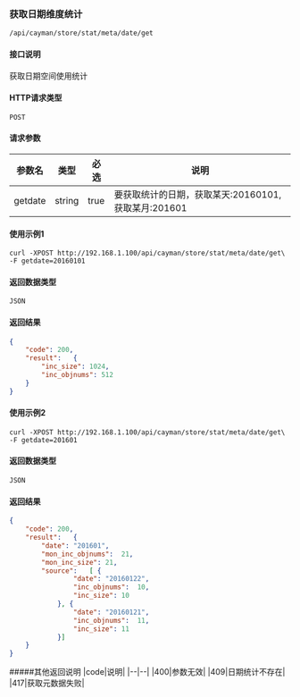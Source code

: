 ### 获取日期维度统计

`/api/cayman/store/stat/meta/date/get`

#### 接口说明
获取日期空间使用统计

#### HTTP请求类型
`POST`

#### 请求参数
|参数名|类型|必选|说明|
|--|--|--|--|
|getdate|string|true|要获取统计的日期，获取某天:20160101, 获取某月:201601|

#### 使用示例1
```
curl -XPOST http://192.168.1.100/api/cayman/store/stat/meta/date/get\
-F getdate=20160101
```

#### 返回数据类型
`JSON`

#### 返回结果
```json
{
	"code":	200,
	"result":	{
		"inc_size":	1024,
		"inc_objnums": 512
	}
}
```
#### 使用示例2
```
curl -XPOST http://192.168.1.100/api/cayman/store/stat/meta/date/get\
-F getdate=201601
```

#### 返回数据类型
`JSON`

#### 返回结果
```json
{
	"code":	200,
	"result":	{
		"date":	"201601",
		"mon_inc_objnums":	21,
		"mon_inc_size":	21,
		"source":	[ {
				"date":	"20160122",
				"inc_objnums":	10,
				"inc_size":	10
			}, {
				"date":	"20160121",
				"inc_objnums":	11,
				"inc_size":	11
			}]
	}
}
```
#####其他返回说明
|code|说明|
|--|--|
|400|参数无效|
|409|日期统计不存在|
|417|获取元数据失败|